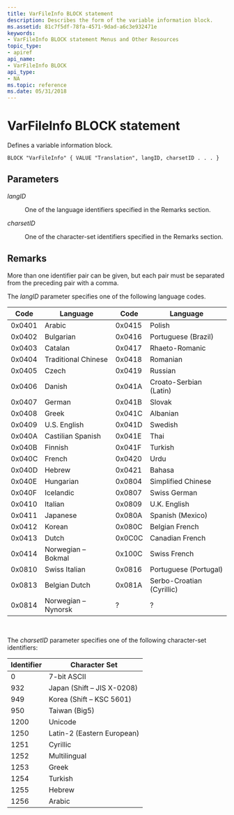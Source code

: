 ```yaml
---
title: VarFileInfo BLOCK statement
description: Describes the form of the variable information block.
ms.assetid: 81c7f5df-78fa-4571-9dad-a6c3e932471e
keywords:
- VarFileInfo BLOCK statement Menus and Other Resources
topic_type:
- apiref
api_name:
- VarFileInfo BLOCK
api_type:
- NA
ms.topic: reference
ms.date: 05/31/2018
---
```


# VarFileInfo BLOCK statement

Defines a variable information block.

``` syntax
BLOCK "VarFileInfo" { VALUE "Translation", langID, charsetID . . . }
```

## Parameters

<dl> <dt>

<span id="langID"></span><span id="langid"></span><span id="LANGID"></span>*langID*
</dt> <dd>

One of the language identifiers specified in the Remarks section.

</dd> <dt>

<span id="charsetID"></span><span id="charsetid"></span><span id="CHARSETID"></span>*charsetID*
</dt> <dd>

One of the character-set identifiers specified in the Remarks section.

</dd> </dl>

## Remarks

More than one identifier pair can be given, but each pair must be separated from the preceding pair with a comma.

The *langID* parameter specifies one of the following language codes.



| Code   | Language            | Code   | Language                  |
|--------|---------------------|--------|---------------------------|
| 0x0401 | Arabic              | 0x0415 | Polish                    |
| 0x0402 | Bulgarian           | 0x0416 | Portuguese (Brazil)       |
| 0x0403 | Catalan             | 0x0417 | Rhaeto-Romanic            |
| 0x0404 | Traditional Chinese | 0x0418 | Romanian                  |
| 0x0405 | Czech               | 0x0419 | Russian                   |
| 0x0406 | Danish              | 0x041A | Croato-Serbian (Latin)    |
| 0x0407 | German              | 0x041B | Slovak                    |
| 0x0408 | Greek               | 0x041C | Albanian                  |
| 0x0409 | U.S. English        | 0x041D | Swedish                   |
| 0x040A | Castilian Spanish   | 0x041E | Thai                      |
| 0x040B | Finnish             | 0x041F | Turkish                   |
| 0x040C | French              | 0x0420 | Urdu                      |
| 0x040D | Hebrew              | 0x0421 | Bahasa                    |
| 0x040E | Hungarian           | 0x0804 | Simplified Chinese        |
| 0x040F | Icelandic           | 0x0807 | Swiss German              |
| 0x0410 | Italian             | 0x0809 | U.K. English              |
| 0x0411 | Japanese            | 0x080A | Spanish (Mexico)          |
| 0x0412 | Korean              | 0x080C | Belgian French            |
| 0x0413 | Dutch               | 0x0C0C | Canadian French           |
| 0x0414 | Norwegian – Bokmal  | 0x100C | Swiss French              |
| 0x0810 | Swiss Italian       | 0x0816 | Portuguese (Portugal)     |
| 0x0813 | Belgian Dutch       | 0x081A | Serbo-Croatian (Cyrillic) |
| 0x0814 | Norwegian – Nynorsk | ?      | ?                         |



 

The *charsetID* parameter specifies one of the following character-set identifiers:



| Identifier | Character Set              |
|------------|----------------------------|
| 0          | 7-bit ASCII                |
| 932        | Japan (Shift – JIS X-0208) |
| 949        | Korea (Shift – KSC 5601)   |
| 950        | Taiwan (Big5)              |
| 1200       | Unicode                    |
| 1250       | Latin-2 (Eastern European) |
| 1251       | Cyrillic                   |
| 1252       | Multilingual               |
| 1253       | Greek                      |
| 1254       | Turkish                    |
| 1255       | Hebrew                     |
| 1256       | Arabic                     |



 

 

 





